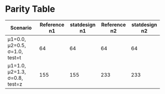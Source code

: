 # Parity Table

Scenario | Reference n1 | statdesign n1 | Reference n2 | statdesign n2
--- | --- | --- | --- | ---
μ1=0.0, μ2=0.5, σ=1.0, test=t | 64 | 64 | 64 | 64
μ1=1.0, μ2=1.3, σ=0.8, test=z | 155 | 155 | 233 | 233
